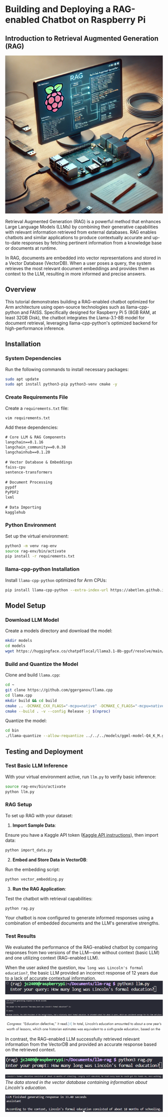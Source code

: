 # Building and Deploying a RAG-enabled Chatbot on Raspberry Pi

## Introduction to Retrieval Augmented Generation (RAG)

![RAG Raspberry Pi](./images/RPI_Gen_Image.png)

Retrieval Augmented Generation (RAG) is a powerful method that enhances Large Language Models (LLMs) by combining their generative capabilities with relevant information retrieved from external databases. RAG enables chatbots and similar applications to produce contextually accurate and up-to-date responses by fetching pertinent information from a knowledge base or documents at runtime.

In RAG, documents are embedded into vector representations and stored in a Vector Database (VectorDB). When a user poses a query, the system retrieves the most relevant document embeddings and provides them as context to the LLM, resulting in more informed and precise answers.

## Overview

This tutorial demonstrates building a RAG-enabled chatbot optimized for Arm architecture using open-source technologies such as llama-cpp-python and FAISS. Specifically designed for Raspberry Pi 5 (8GB RAM, at least 32GB Disk), the chatbot integrates the Llama-3.1-8B model for document retrieval, leveraging llama-cpp-python's optimized backend for high-performance inference.

## Installation

### System Dependencies

Run the following commands to install necessary packages:

```bash
sudo apt update
sudo apt install python3-pip python3-venv cmake -y
```

### Create Requirements File

Create a `requirements.txt` file:

```bash
vim requirements.txt
```

Add these dependencies:

```
# Core LLM & RAG Components
langchain==0.1.16
langchain_community==0.0.38
langchainhub==0.1.20

# Vector Database & Embeddings
faiss-cpu
sentence-transformers

# Document Processing
pypdf
PyPDF2
lxml

# Data Importing
kagglehub
```

### Python Environment

Set up the virtual environment:

```bash
python3 -m venv rag-env
source rag-env/bin/activate
pip install -r requirements.txt
```

### llama-cpp-python Installation

Install `llama-cpp-python` optimized for Arm CPUs:

```bash
pip install llama-cpp-python --extra-index-url https://abetlen.github.io/llama-cpp-python/whl/cpu
```

## Model Setup

### Download LLM Model

Create a models directory and download the model:

```bash
mkdir models
cd models
wget https://huggingface.co/chatpdflocal/llama3.1-8b-gguf/resolve/main/ggml-model-Q4_K_M.gguf
```

### Build and Quantize the Model

Clone and build `llama.cpp`:

```bash
cd ~
git clone https://github.com/ggerganov/llama.cpp
cd llama.cpp
mkdir build && cd build
cmake .. -DCMAKE_CXX_FLAGS="-mcpu=native" -DCMAKE_C_FLAGS="-mcpu=native"
cmake --build . -v --config Release -j $(nproc)
```

Quantize the model:

```bash
cd bin
./llama-quantize --allow-requantize ../../../models/ggml-model-Q4_K_M.gguf ../../../models/llama3.1-8b-instruct.Q
```

## Testing and Deployment

### Test Basic LLM Inference

With your virtual environment active, run `llm.py` to verify basic inference:

```bash
source rag-env/bin/activate
python llm.py
```

### RAG Setup

To set up RAG with your dataset:

1. **Import Sample Data**:

Ensure you have a Kaggle API token ([Kaggle API instructions](https://www.kaggle.com/docs/api)), then import data:

```bash
python import_data.py
```

2. **Embed and Store Data in VectorDB**:

Run the embedding script:

```bash
python vector_embedding.py
```

3. **Run the RAG Application**:

Test the chatbot with retrieval capabilities:

```bash
python rag.py
```

Your chatbot is now configured to generate informed responses using a combination of embedded documents and the LLM's generative strengths.

### Test Results
We evaluated the performance of the RAG-enabled chatbot by comparing responses from two versions of the LLM—one without context (basic LLM) and one utilizing context (RAG-enabled LLM).

When the user asked the question, `How long was Lincoln's formal education?`, the basic LLM provided an incorrect response of 12 years due to a lack of accurate contextual information.
![Basic LLM Prompt](./images/basic_llm_prompt.png)

![Basic LLM response](./images/basic_llm_response.png)

![Resource](./images/general_info.png)

In contrast, the RAG-enabled LLM successfully retrieved relevant information from the VectorDB and provided an accurate response based on the retrieved context.

![RAG LLM Prompt](./images/RAG_llm_prompt.png)

![Vector DB](./images/vector_db.png)
*The data stored in the vector database containing information about Lincoln's education.*

![RAG LLM Response](./images/RAG_llm_response.png)